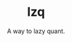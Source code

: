 <div align="center">
  <h1 align="center">lzq</h3>
  <p align="center">A way to lazy quant. <p>
</div>

